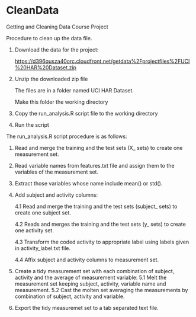CleanData
=========

Getting and Cleaning Data
Course Project

Procedure to clean up the data file.

1. Download the data for the project: 

    https://d396qusza40orc.cloudfront.net/getdata%2Fprojectfiles%2FUCI%20HAR%20Dataset.zip 

2. Unzip the downloaded zip file

    The files are in a folder named UCI HAR Dataset.

    Make this folder the working directory

3. Copy the run_analysis.R script file to the working directory

4. Run the script


The run_analysis.R script procedure is as follows:

1. Read and merge the training and the test sets (X_ sets) to create one measurement set.

2. Read variable names from features.txt file and assign them to the variables of the measurement set.

3. Extract those variables whose name include mean() or std().

4. Add subject and activity columns:

    4.1 Read and merge the training and the test sets (subject_ sets) to create one subject set.

    4.2 Reads and merges the training and the test sets (y_ sets) to create one activity set.

    4.3 Transform the coded activity to appropriate label using labels given in activity_label.txt file.

    4.4 Affix subject and activity columns to measurement set.

5. Create a tidy measurement set with each combination of subject, activity and the average of measurement variable:
    5.1 Melt the measurement set keeping subject, activity, variable name and measurement.
    5.2 Cast the molten set averaging the measurements by combination of subject, activity and variable.
6.  Export the tidy measuremet set to a tab separated text file.

